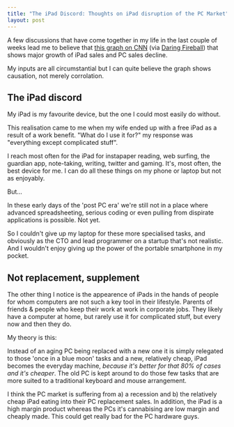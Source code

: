```yaml
---
title: "The iPad Discord: Thoughts on iPad disruption of the PC Market"
layout: post
---
```


A few discussions that have come together in my life in the last couple of weeks lead me to believe that [this graph on CNN](http://tech.fortune.cnn.com/2012/01/13/snapshot-of-computer-market-with-and-without-the-ipad/) (via [Daring Fireball](http://daringfireball.net/linked/2012/01/13/market-share-ipad)) that shows major growth of iPad sales and PC sales decline.

My inputs are all circumstantial but I can quite believe the graph shows causation, not merely corrolation.

## The iPad discord

My iPad is my favourite device, but the one I could most easily do without.

This realisation came to me when my wife ended up with a free iPad as a result of a work benefit. "What do I use it for?" my response was "everything except complicated stuff".

I reach most often for the iPad for instapaper reading, web surfing, the guardian app, note-taking, writing, twitter and gaming. It's, most often, the best device for me. I can do all these things on my phone or laptop but not as enjoyably.

But...

In these early days of the 'post PC era' we're still not in a place where advanced spreadsheeting, serious coding or even pulling from dispirate applications is possible. Not yet.

So I couldn't give up my laptop for these more specialised tasks, and obviously as the CTO and lead programmer on a startup that's not realistic. And I wouldn't enjoy giving up the power of the portable smartphone in my pocket.

## Not replacement, supplement

The other thing I notice is the appearence of iPads in the hands of people for whom computers are not such a key tool in their lifestyle. Parents of friends & people who keep their work at work in corporate jobs. They likely have a computer at home, but rarely use it for complicated stuff, but every now and then they do.

My theory is this:

Instead of an aging PC being replaced with a new one it is simply relegated to those 'once in a blue moon' tasks and a new, relatively cheap, iPad becomes the everyday machine, _because it's better for that 80% of cases and it's cheaper_. The old PC is kept around to do those few tasks that are more suited to a traditional keyboard and mouse arrangement.

I think the PC market is suffering from a) a recession and b) the relatively cheap iPad eating into their PC replacement sales. In addition, the iPad is a high margin product whereas the PCs it's cannabising are low margin and cheaply made. This could get really bad for the PC hardware guys.